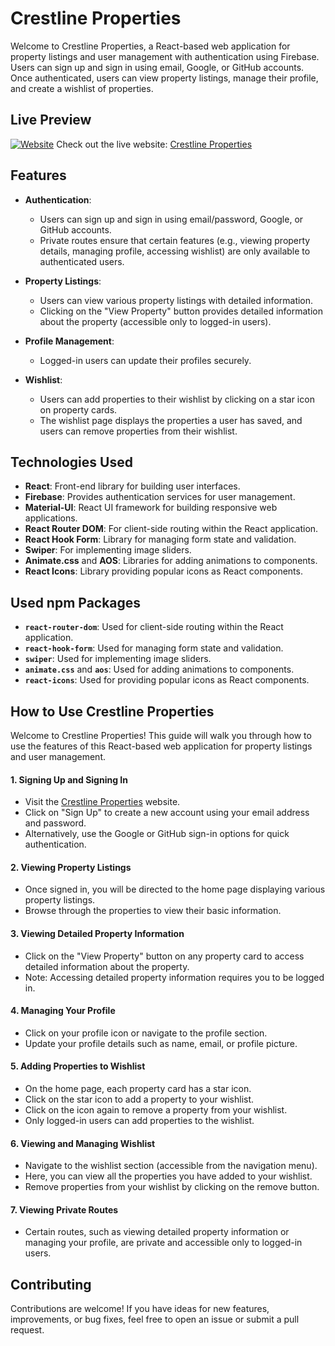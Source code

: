 # Crestline Properties

Welcome to Crestline Properties, a React-based web application for property listings and user management with authentication using Firebase. Users can sign up and sign in using email, Google, or GitHub accounts. Once authenticated, users can view property listings, manage their profile, and create a wishlist of properties.

## Live Preview

[![Website](https://img.shields.io/website?url=https%3A%2F%2Fcrestline-properties.vercel.app%2F)](https://crestline-properties.vercel.app/)
Check out the live website: [Crestline Properties](https://crestline-properties.vercel.app/)

## Features

- **Authentication**:

  - Users can sign up and sign in using email/password, Google, or GitHub accounts.
  - Private routes ensure that certain features (e.g., viewing property details, managing profile, accessing wishlist) are only available to authenticated users.

- **Property Listings**:

  - Users can view various property listings with detailed information.
  - Clicking on the "View Property" button provides detailed information about the property (accessible only to logged-in users).

- **Profile Management**:

  - Logged-in users can update their profiles securely.

- **Wishlist**:
  - Users can add properties to their wishlist by clicking on a star icon on property cards.
  - The wishlist page displays the properties a user has saved, and users can remove properties from their wishlist.

## Technologies Used

- **React**: Front-end library for building user interfaces.
- **Firebase**: Provides authentication services for user management.
- **Material-UI**: React UI framework for building responsive web applications.
- **React Router DOM**: For client-side routing within the React application.
- **React Hook Form**: Library for managing form state and validation.
- **Swiper**: For implementing image sliders.
- **Animate.css** and **AOS**: Libraries for adding animations to components.
- **React Icons**: Library providing popular icons as React components.

## Used npm Packages

- **`react-router-dom`**: Used for client-side routing within the React application.
- **`react-hook-form`**: Used for managing form state and validation.
- **`swiper`**: Used for implementing image sliders.
- **`animate.css`** and **`aos`**: Used for adding animations to components.
- **`react-icons`**: Used for providing popular icons as React components.

## How to Use Crestline Properties

Welcome to Crestline Properties! This guide will walk you through how to use the features of this React-based web application for property listings and user management.

#### 1. Signing Up and Signing In

- Visit the [Crestline Properties](https://crestline-properties.vercel.app/) website.
- Click on "Sign Up" to create a new account using your email address and password.
- Alternatively, use the Google or GitHub sign-in options for quick authentication.

#### 2. Viewing Property Listings

- Once signed in, you will be directed to the home page displaying various property listings.
- Browse through the properties to view their basic information.

#### 3. Viewing Detailed Property Information

- Click on the "View Property" button on any property card to access detailed information about the property.
- Note: Accessing detailed property information requires you to be logged in.

#### 4. Managing Your Profile

- Click on your profile icon or navigate to the profile section.
- Update your profile details such as name, email, or profile picture.

#### 5. Adding Properties to Wishlist

- On the home page, each property card has a star icon.
- Click on the star icon to add a property to your wishlist.
- Click on the icon again to remove a property from your wishlist.
- Only logged-in users can add properties to the wishlist.

#### 6. Viewing and Managing Wishlist

- Navigate to the wishlist section (accessible from the navigation menu).
- Here, you can view all the properties you have added to your wishlist.
- Remove properties from your wishlist by clicking on the remove button.

#### 7. Viewing Private Routes

- Certain routes, such as viewing detailed property information or managing your profile, are private and accessible only to logged-in users.

## Contributing

Contributions are welcome! If you have ideas for new features, improvements, or bug fixes, feel free to open an issue or submit a pull request.
